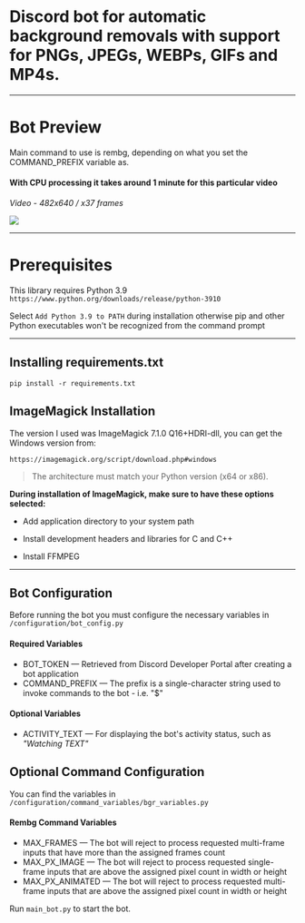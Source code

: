 # Discord bot for automatic background removals with support for PNGs, JPEGs, WEBPs, GIFs and MP4s.
___
# Bot Preview
Main command to use is rembg, depending on what you set the COMMAND_PREFIX variable as.

#### With CPU processing it takes around 1 minute for this particular video
*Video - 482x640 / x37 frames*

![](https://github.com/Syn-dromatic/discord-bg-removal-bot/blob/main/preview/preview.gif)

___
# Prerequisites 
This library requires Python 3.9
`https://www.python.org/downloads/release/python-3910`

Select `Add Python 3.9 to PATH` during installation otherwise pip and other Python executables won't be recognized from the command prompt

___


## Installing requirements.txt
```pip install -r requirements.txt```




## ImageMagick Installation
The version I used was ImageMagick 7.1.0 Q16+HDRI-dll, you can get the Windows version from:

`https://imagemagick.org/script/download.php#windows`

> The architecture must match your Python version (x64 or x86).




**During installation of ImageMagick, make sure to have these options selected:**

- Add application directory to your system path

- Install development headers and libraries for C and C++

- Install FFMPEG

___

## Bot Configuration
Before running the bot you must configure the necessary variables in `/configuration/bot_config.py`
#### Required Variables
- BOT_TOKEN — Retrieved from Discord Developer Portal after creating a bot application
- COMMAND_PREFIX — The prefix is a single-character string used to invoke commands to the bot - i.e. "$"

#### Optional Variables
- ACTIVITY_TEXT — For displaying the bot's activity status, such as *"Watching TEXT"*


## Optional Command Configuration
You can find the variables in `/configuration/command_variables/bgr_variables.py`
#### Rembg Command Variables
- MAX_FRAMES — The bot will reject to process requested multi-frame inputs that have more than the assigned frames count
- MAX_PX_IMAGE — The bot will reject to process requested single-frame inputs that are above the assigned pixel count in width or height
- MAX_PX_ANIMATED — The bot will reject to process requested multi-frame inputs that are above the assigned pixel count in width or height

Run `main_bot.py` to start the bot.
